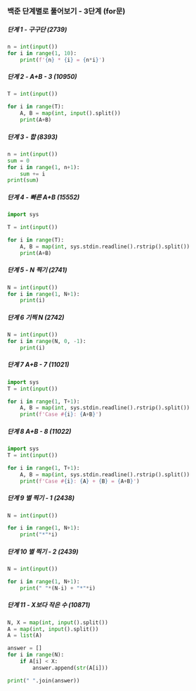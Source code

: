### 백준 단계별로 풀어보기 - 3단계 (for문)

##### 단계 1 - 구구단 (2739)

```python
n = int(input())
for i in range(1, 10):
    print(f'{n} * {i} = {n*i}')
```

##### 단계 2 - A+B - 3 (10950)

```python
T = int(input())

for i in range(T):
    A, B = map(int, input().split())
    print(A+B)
```

##### 단계 3 - 합 (8393)

```python
n = int(input())
sum = 0
for i in range(1, n+1):
    sum += i
print(sum)
```

##### 단계 4 - 빠른 A+B (15552)

```python
import sys

T = int(input())

for i in range(T):
    A, B = map(int, sys.stdin.readline().rstrip().split())
    print(A+B)
```

##### 단계 5 - N 찍기 (2741)

```python
N = int(input())
for i in range(1, N+1):
    print(i)
```

##### 단계 6 기찍 N (2742)

```python
N = int(input())
for i in range(N, 0, -1):
    print(i)
```

##### 단계 7 A+B - 7 (11021)

```python
import sys
T = int(input())

for i in range(1, T+1):
    A, B = map(int, sys.stdin.readline().rstrip().split())
    print(f'Case #{i}: {A+B}')
```

##### 단계 8 A+B - 8 (11022)

```python
import sys
T = int(input())

for i in range(1, T+1):
    A, B = map(int, sys.stdin.readline().rstrip().split())
    print(f'Case #{i}: {A} + {B} = {A+B}')
```

##### 단계 9 별 찍기 - 1 (2438)

```python
N = int(input())

for i in range(1, N+1):
    print("*"*i)
```

##### 단계 10 별 찍기 - 2 (2439)

```python
N = int(input())

for i in range(1, N+1):
    print(" "*(N-i) + "*"*i)
```

##### 단계 11 - X보다 작은 수 (10871)

```python
N, X = map(int, input().split())
A = map(int, input().split())
A = list(A)

answer = []
for i in range(N):
    if A[i] < X:
        answer.append(str(A[i]))

print(" ".join(answer))
```

